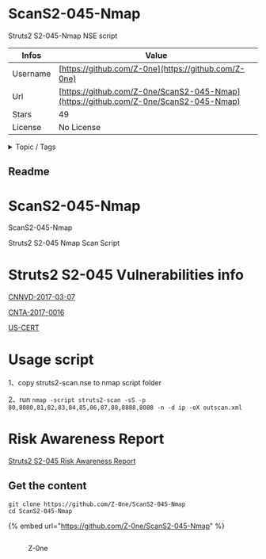 # ScanS2-045-Nmap

Struts2 S2-045-Nmap NSE script

| Infos    | Value                                                              |
| -------- | -------------------------------------------------------------------|
| Username | [https://github.com/Z-0ne](https://github.com/Z-0ne) |
| Url      | [https://github.com/Z-0ne/ScanS2-045-Nmap](https://github.com/Z-0ne/ScanS2-045-Nmap)                                               |
| Stars    | 49                                                          |
| License  | No License                                                        |

<details>

<summary>Topic / Tags</summary>

* cve-2017-5638* nmap-scan-script* nmap-scripts* nse* nsescript* s2-045* scan-tool* struts2

</details>

## Readme

# ScanS2-045-Nmap
ScanS2-045-Nmap

Struts2 S2-045 Nmap Scan Script
# Struts2 S2-045 Vulnerabilities info
[CNNVD-2017-03-07](http://cnnvd.org.cn/notice/show/id/8230)

[CNTA-2017-0016](http://www.cnvd.org.cn/webinfo/show/4080)

[US-CERT](https://www.us-cert.gov/ncas/current-activity/2017/03/08/Apache-Software-Foundation-Releases-Security-Updates)

# Usage script
1、copy struts2-scan.nse to nmap script folder

2、run `nmap -script struts2-scan -sS -p 80,8080,81,82,83,84,85,86,87,88,8888,8088 -n -d ip -oX outscan.xml`
# Risk Awareness Report
[Struts2 S2-045 Risk Awareness Report](http://plcscan.org/blog/2017/03/struts2-s2-045-risk-awareness-report-from-beaconlab/)



## Get the content

```
git clone https://github.com/Z-0ne/ScanS2-045-Nmap
cd ScanS2-045-Nmap
```

{% embed url="https://github.com/Z-0ne/ScanS2-045-Nmap" %}

<figure><img src="https://avatars.githubusercontent.com/u/9262947?v=4" alt=""><figcaption><p>Z-0ne</p></figcaption></figure>
